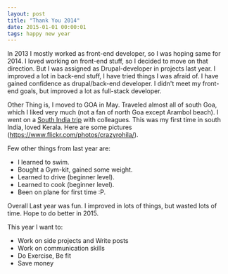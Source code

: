 ```yaml
---
layout: post
title: "Thank You 2014"
date: 2015-01-01 00:00:01
tags: happy new year
---
```


In 2013 I mostly worked as front-end developer, so I was hoping same for 2014. I loved working on front-end stuff, so I decided to move on that direction. But I was assigned as Drupal-developer in projects last year. I improved a lot in back-end stuff, I have tried things I was afraid of. I have gained confidence as drupal/back-end developer.
I didn't meet my front-end goals, but improved a lot as full-stack developer.

Other Thing is, I moved to GOA in May. Traveled almost all of south Goa, which I liked very much (not a fan of north Goa except Arambol beach). I went on a [South India trip](https://www.facebook.com/photo.php?fbid=771757122862762&set=a.100258870012594.335.100000854434492 "South India Trip") with colleagues. This was my first time in south India, loved Kerala. Here are some pictures (https://www.flickr.com/photos/crazyrohila/).

Few other things from last year are:

* I learned to swim.
* Bought a Gym-kit, gained some weight.
* Learned to drive (beginner level).
* Learned to cook (beginner level).
* Been on plane for first time :P.

Overall Last year was fun. I improved in lots of things, but wasted lots of time. Hope to do better in 2015.

This year I want to:

* Work on side projects and Write posts
* Work on communication skills
* Do Exercise, Be fit
* Save money
